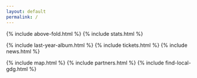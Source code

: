 ```yaml
---
layout: default
permalink: /
---
```


{% include above-fold.html %}
{% include stats.html %}
<!-- {% include featured-speakers.html %} -->
{% include last-year-album.html %}
{% include tickets.html %}
{% include news.html %}
<!-- {% include twitter.html %} -->
{% include map.html %}
{% include partners.html %}
{% include find-local-gdg.html %}
